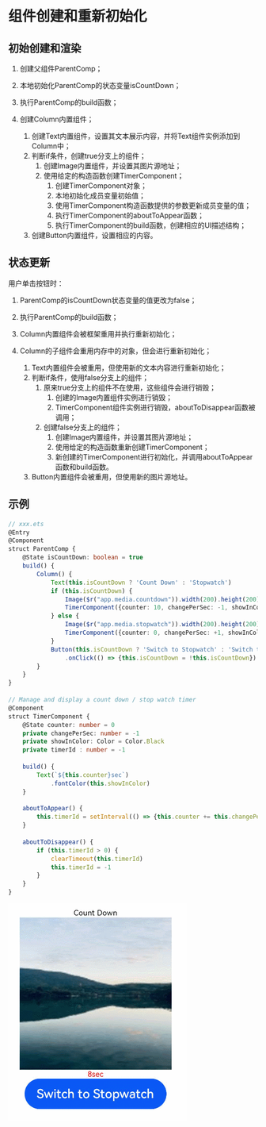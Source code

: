# 组件创建和重新初始化

## 初始创建和渲染

1. 创建父组件ParentComp；

2. 本地初始化ParentComp的状态变量isCountDown；

3. 执行ParentComp的build函数；

4. 创建Column内置组件；
   1. 创建Text内置组件，设置其文本展示内容，并将Text组件实例添加到Column中；
   2. 判断if条件，创建true分支上的组件；
       1. 创建Image内置组件，并设置其图片源地址；
       2. 使用给定的构造函数创建TimerComponent；
           1. 创建TimerComponent对象；
           2. 本地初始化成员变量初始值；
           3. 使用TimerComponent构造函数提供的参数更新成员变量的值；
           4. 执行TimerComponent的aboutToAppear函数；
           5. 执行TimerComponent的build函数，创建相应的UI描述结构；
   3. 创建Button内置组件，设置相应的内容。


## 状态更新

用户单击按钮时：

1. ParentComp的isCountDown状态变量的值更改为false；

2. 执行ParentComp的build函数；

3. Column内置组件会被框架重用并执行重新初始化；

4. Column的子组件会重用内存中的对象，但会进行重新初始化；
   1. Text内置组件会被重用，但使用新的文本内容进行重新初始化；
   2. 判断if条件，使用false分支上的组件；
       1. 原来true分支上的组件不在使用，这些组件会进行销毁；
           1. 创建的Image内置组件实例进行销毁；
           2. TimerComponent组件实例进行销毁，aboutToDisappear函数被调用；
       2. 创建false分支上的组件；
           1. 创建Image内置组件，并设置其图片源地址；
           2. 使用给定的构造函数重新创建TimerComponent；
           3. 新创建的TimerComponent进行初始化，并调用aboutToAppear函数和build函数。
   3. Button内置组件会被重用，但使用新的图片源地址。


## 示例

```ts
// xxx.ets
@Entry
@Component
struct ParentComp {
    @State isCountDown: boolean = true
    build() {
        Column() {
            Text(this.isCountDown ? 'Count Down' : 'Stopwatch')
            if (this.isCountDown) {
                Image($r("app.media.countdown")).width(200).height(200)
                TimerComponent({counter: 10, changePerSec: -1, showInColor: Color.Red})
            } else {
                Image($r("app.media.stopwatch")).width(200).height(200)
                TimerComponent({counter: 0, changePerSec: +1, showInColor: Color.Black })
            }
            Button(this.isCountDown ? 'Switch to Stopwatch' : 'Switch to Count Down')
                .onClick(() => {this.isCountDown = !this.isCountDown})
        }
    }
}

// Manage and display a count down / stop watch timer
@Component
struct TimerComponent {
    @State counter: number = 0
    private changePerSec: number = -1
    private showInColor: Color = Color.Black
    private timerId : number = -1

    build() {
        Text(`${this.counter}sec`)
            .fontColor(this.showInColor)
    }

    aboutToAppear() {
        this.timerId = setInterval(() => {this.counter += this.changePerSec}, 1000)
    }

    aboutToDisappear() {
        if (this.timerId > 0) {
            clearTimeout(this.timerId)
            this.timerId = -1
        }
    }
}   
```

 ![](figures/zh-cn_image_0000001118642023.gif) 